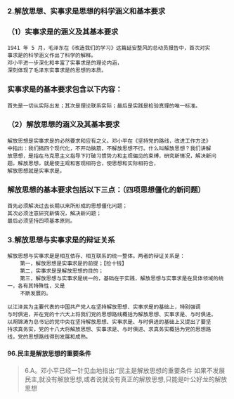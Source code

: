 
### 2.解放思想、实事求是思想的科学涵义和基本要求
### （1）实事求是的涵义及其基本要求
    1941 年 5 月，毛泽东在《改造我们的学习》这篇延安整风的总动员报告中，首次对实
    事求是的科学涵义作出了科学的解释。
    邓小平进一步深化和丰富了实事求是的理论内涵，
    深刻体现了毛泽东实事求是的思想的本质。

### 实事求是的基本要求包含以下内容：
    首先是一切从实际出发；其次是理论联系实际；最后是实践是检验真理的唯一标准。
    
### （2）解放思想的涵义及其基本要求
    解放思想是实事求是的必然要求和应有之义。邓小平在《坚持党的路线，改进工作方法》
    中指出：我们搞四个现代化，不开动脑筋，不解放思想不行。什么叫解放思想？我们讲解
    放思想，是指在马克思主义指导下打破习惯势力和主观偏见的束缚，研究新情况，解决新问
    题。解放思想，就是使主观和客观相符合，使思想和实际相符合，
    解放思想就是实事求是。

### 解放思想的基本要求包括以下三点：（四项思想僵化的新问题）
    首先必须解决过去长期以来所形成的思想僵化问题；
    其次必须注意研究新情况，解决新问题；
    最后必须坚持四项基本原则。

### 3.解放思想与实事求是的辩证关系
    解放思想与实事求是是相互依存、相互联系的统一整体。两者的辩证关系是：
        第一，解放思想是实事求是的前提；【捡十钱】
        第二，实事求是是解放思想的目的；
        第三，解放思想与实事求是统一的，基础在于实践，解放思想与实事求是在具体领域的统一，各有其特殊性，又是
        不断发展的。

    以江泽民为主要代表的中国共产党人在坚持解放思想、实事求是的基础上，特别强调
    与时俱进，并在党的十六大上将我们党的思想路线概括为解放思想、实事求是、与时俱进。
    以胡锦涛为总书记的党中央在坚持解放思想、实事求是、与时俱进的基础上又提出了要坚
    持求真务实，党的十八大将解放思想、实事求是、与时俱进、求真务实概括为党的思想路
    线，党的思想路线得到发展和成熟。

#### 96.民主是解放思想的重要条件
>   6.A。邓小平已经一针见血地指出:“民主是解放思想的重要条件
    如果不发展民主,就没有解放思想,或者说就没有真正的解放思想,只能是叶公好龙的解放思想















    